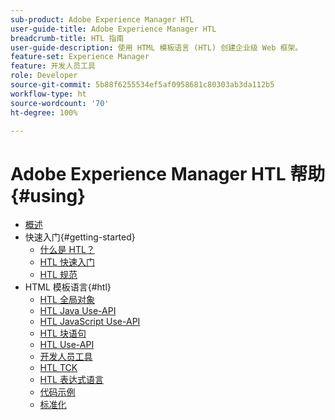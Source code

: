```yaml
---
sub-product: Adobe Experience Manager HTL
user-guide-title: Adobe Experience Manager HTL
breadcrumb-title: HTL 指南
user-guide-description: 使用 HTML 模板语言 (HTL) 创建企业级 Web 框架。
feature-set: Experience Manager
feature: 开发人员工具
role: Developer
source-git-commit: 5b88f6255534ef5af0958681c80303ab3da112b5
workflow-type: ht
source-wordcount: '70'
ht-degree: 100%

---
```



# Adobe Experience Manager HTL 帮助 {#using}

+ [概述](overview.md)
+ 快速入门{#getting-started}
   + [什么是 HTL？](update.md)
   + [HTL 快速入门](getting-started.md)
   + [HTL 规范](htl-specification.md)
+ HTML 模板语言{#htl}
   + [HTL 全局对象](global-objects.md)
   + [HTL Java Use-API](use-api-java.md)
   + [HTL JavaScript Use-API](use-api-javascript.md)
   + [HTL 块语句](block-statements.md)
   + [HTL Use-API](use-api.md)
   + [开发人员工具](dev-tools.md)
   + [HTL TCK](htl-tck.md)
   + [HTL 表达式语言](expression-language.md)
   + [代码示例](code-samples.md)
   + [标准化](standardization.md)